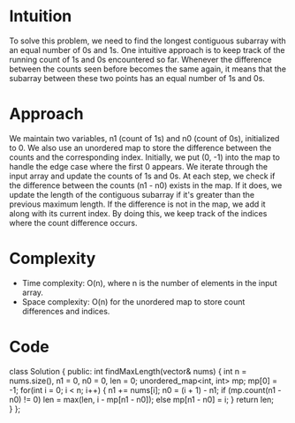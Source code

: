 # Intuition
To solve this problem, we need to find the longest contiguous subarray with an equal number of 0s and 1s. One intuitive approach is to keep track of the running count of 1s and 0s encountered so far. Whenever the difference between the counts seen before becomes the same again, it means that the subarray between these two points has an equal number of 1s and 0s.

# Approach
We maintain two variables, n1 (count of 1s) and n0 (count of 0s), initialized to 0. We also use an unordered map to store the difference between the counts and the corresponding index. Initially, we put (0, -1) into the map to handle the edge case where the first 0 appears. We iterate through the input array and update the counts of 1s and 0s. At each step, we check if the difference between the counts (n1 - n0) exists in the map. If it does, we update the length of the contiguous subarray if it's greater than the previous maximum length. If the difference is not in the map, we add it along with its current index. By doing this, we keep track of the indices where the count difference occurs.

# Complexity
- Time complexity: O(n), where n is the number of elements in the input array.
- Space complexity: O(n) for the unordered map to store count differences and indices.

# Code
class Solution {
public:
    int findMaxLength(vector<int>& nums) {
        int n = nums.size(), n1 = 0, n0 = 0, len = 0;
        unordered_map<int, int> mp;
        mp[0] = -1;
        for(int i = 0; i < n; i++) {
            n1 += nums[i];
            n0 = (i + 1) - n1;
            if (mp.count(n1 - n0) != 0) 
                len = max(len, i - mp[n1 - n0]);
            else 
                mp[n1 - n0] = i;
        } 
        return len;  
    }
};
